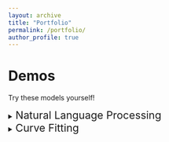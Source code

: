 ```yaml
---
layout: archive
title: "Portfolio"
permalink: /portfolio/
author_profile: true
---
```


# Demos
Try these models yourself!

<details>
<summary><span style="font-size:16.0pt">Natural Language Processing</span></summary>

<h3>Movie Review Sentiment <a href="http://ec2-18-216-26-152.us-east-2.compute.amazonaws.com">▶️</a></h3> 

<a href="http://ec2-18-216-26-152.us-east-2.compute.amazonaws.com"><img src="https://mattingliswhalen.github.io/images/prestige.png"></a>

<br>

A small project for me to learn how to deploy models to a server. 
Here a simple bag-of-words model to predict the sentiment of a provided movie review. 

<a href="http://ec2-18-216-26-152.us-east-2.compute.amazonaws.com">
Try it out yourself</a>
or read more about the model at the
<a href="https://github.com/MattInglisWhalen/MovieReviewSentiments">
GitHub repository</a>!

</details>



<details>
<summary><span style="font-size:16.0pt;">Curve Fitting</span></summary>

<h3>MIW's AutoFit</h3>

This project was originally meant to be marketed online to researchers and professionals 
who need a quick way to determine the best functional model to fit their 1D data. 
This multiplatform GUI is compatible with Windows, MacOSX, and Ubuntu.
</details>

